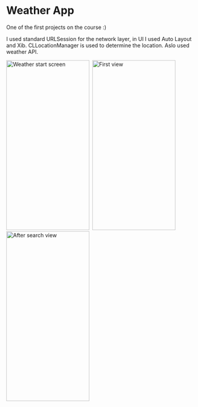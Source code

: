 # Weather App 

One of the first projects on the course :)

I used standard URLSession for the network layer, in UI I used Auto Layout and Xib. CLLocationManager is used to determine the location. Aslo used weather API.

<img src="https://user-images.githubusercontent.com/92629913/210085260-bde107db-f444-473e-8c8a-a1a3293fb154.png" title="Weather start screen" alt="Weather start screen" width="220" height="450"/>&nbsp;  <img src="https://user-images.githubusercontent.com/92629913/210085308-d374a1ea-d68a-4dbf-b427-bb195a6fc2d3.png" title="First view" alt="First view" width="220" height="450"/>&nbsp; <img src="https://user-images.githubusercontent.com/92629913/210085337-45705aa3-3ee2-4d45-95ef-9577134816a2.png" title="After search view" alt="After search view" width="220" height="450"/>&nbsp;

